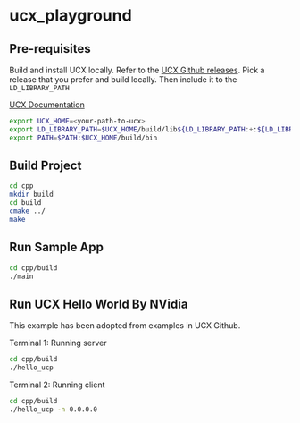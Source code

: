 # ucx_playground

## Pre-requisites

Build and install UCX locally. Refer to the [UCX Github releases](https://github.com/openucx/ucx/releases).
Pick a release that you prefer and build locally. 
Then include it to the `LD_LIBRARY_PATH`

[UCX Documentation](https://openucx.org/documentation/)

```bash
export UCX_HOME=<your-path-to-ucx>
export LD_LIBRARY_PATH=$UCX_HOME/build/lib${LD_LIBRARY_PATH:+:${LD_LIBRARY_PATH}}
export PATH=$PATH:$UCX_HOME/build/bin
```

## Build Project

```bash
cd cpp
mkdir build
cd build
cmake ../
make
```

## Run Sample App

```bash
cd cpp/build
./main
```
## Run UCX Hello World By NVidia

This example has been adopted from examples in UCX Github. 

Terminal 1: Running server

```bash
cd cpp/build
./hello_ucp
```

Terminal 2: Running client

```bash
cd cpp/build
./hello_ucp -n 0.0.0.0
```
